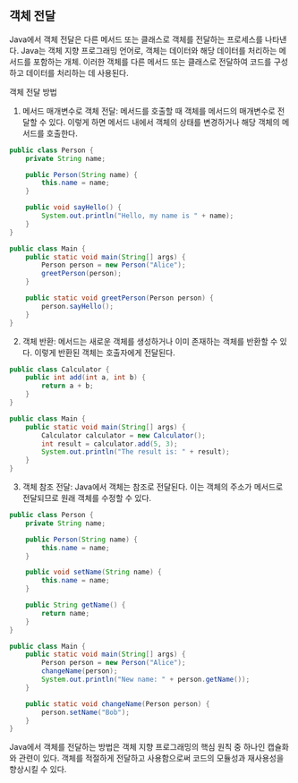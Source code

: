## 객체 전달

Java에서 객체 전달은 다른 메서드 또는 클래스로 객체를 전달하는 프로세스를 나타낸다. 
Java는 객체 지향 프로그래밍 언어로, 객체는 데이터와 해당 데이터를 처리하는 메서드를 포함하는 개체. 이러한 객체를 다른 메서드 또는 클래스로 전달하여 코드를 구성하고 데이터를 처리하는 데 사용된다.

객체 전달 방법

1. 메서드 매개변수로 객체 전달: 메서드를 호출할 때 객체를 메서드의 매개변수로 전달할 수 있다. 이렇게 하면 메서드 내에서 객체의 상태를 변경하거나 해당 객체의 메서드를 호출한다.

```java
public class Person {
    private String name;

    public Person(String name) {
        this.name = name;
    }

    public void sayHello() {
        System.out.println("Hello, my name is " + name);
    }
}

public class Main {
    public static void main(String[] args) {
        Person person = new Person("Alice");
        greetPerson(person);
    }

    public static void greetPerson(Person person) {
        person.sayHello();
    }
}
```

2. 객체 반환: 메서드는 새로운 객체를 생성하거나 이미 존재하는 객체를 반환할 수 있다. 이렇게 반환된 객체는 호출자에게 전달된다.

```java
public class Calculator {
    public int add(int a, int b) {
        return a + b;
    }
}

public class Main {
    public static void main(String[] args) {
        Calculator calculator = new Calculator();
        int result = calculator.add(5, 3);
        System.out.println("The result is: " + result);
    }
}
```

3. 객체 참조 전달: Java에서 객체는 참조로 전달된다. 이는 객체의 주소가 메서드로 전달되므로 원래 객체를 수정할 수 있다.

```java
public class Person {
    private String name;

    public Person(String name) {
        this.name = name;
    }

    public void setName(String name) {
        this.name = name;
    }

    public String getName() {
        return name;
    }
}

public class Main {
    public static void main(String[] args) {
        Person person = new Person("Alice");
        changeName(person);
        System.out.println("New name: " + person.getName());
    }

    public static void changeName(Person person) {
        person.setName("Bob");
    }
}
```

Java에서 객체를 전달하는 방법은 객체 지향 프로그래밍의 핵심 원칙 중 하나인 캡슐화와 관련이 있다. 객체를 적절하게 전달하고 사용함으로써 코드의 모듈성과 재사용성을 향상시킬 수 있다.
